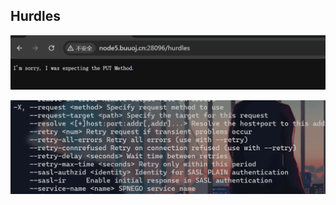 ## Hurdles
![](attachments/Pasted%20image%2020240331193420.png)

![](attachments/Pasted%20image%2020240331193443.png)


